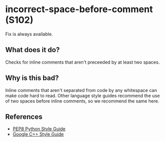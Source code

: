 # incorrect-space-before-comment (S102)
Fix is always available.

## What does it do?
Checks for inline comments that aren't preceeded by at least two spaces.

## Why is this bad?
Inline comments that aren't separated from code by any whitespace can make
code hard to read. Other language style guides recommend the use of two
spaces before inline comments, so we recommend the same here.

## References
- [PEP8 Python Style Guide](https://peps.python.org/pep-0008/)
- [Google C++ Style Guide](https://google.github.io/styleguide/cppguide.html#Horizontal_Whitespace)